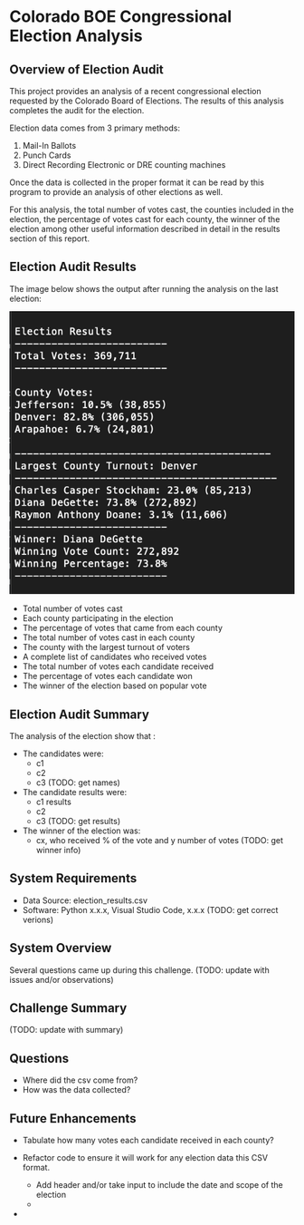 # Colorado BOE Congressional Election Analysis

## Overview of Election Audit
This project provides an analysis of a recent congressional election requested by the Colorado Board of Elections. The results of this analysis completes the audit for the election.

Election data comes from 3 primary methods:
1. Mail-In Ballots
2. Punch Cards
3. Direct Recording Electronic or DRE counting machines

Once the data is collected in the proper format it can be read by this program to provide an analysis of 
other elections as well.  

For this analysis, the total number of votes cast, the counties included in the election, the percentage of votes cast for each county, the winner of the election among other useful information described in detail in the results section of this report.

## Election Audit Results
The image below shows the output after running the analysis on the last election:

![election_results.png](./Resources/election_results.png)

- Total number of votes cast
- Each county participating in the election
- The percentage of votes that came from each county
- The total number of votes cast in each county
- The county with the largest turnout of voters
- A complete list of candidates who received votes
- The total number of votes each candidate received
- The percentage of votes each candidate won
- The winner of the election based on popular vote

## Election Audit Summary
The analysis of the election show that :
- The candidates were:
   - c1
   - c2
   - c3 (TODO: get names)
- The candidate results were:
   - c1 results
   - c2
   - c3 (TODO: get results)
 - The winner of the election was:
   - cx, who received % of the vote and y number of votes (TODO: get winner info)

## System Requirements
- Data Source: election_results.csv
- Software: Python x.x.x, Visual Studio Code, x.x.x (TODO: get correct verions)

## System Overview
Several questions came up during this challenge. (TODO: update with issues and/or observations)

## Challenge Summary
(TODO: update with summary)

## Questions
- Where did the csv come from? 
- How was the data collected? 

## Future Enhancements
- Tabulate how many votes each candidate received in each county?
- Refactor code to ensure it will work for any election data this CSV format.
   - Add header and/or take input to include the date and scope of the election
   -

- 
